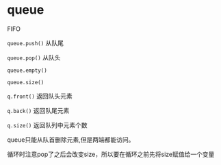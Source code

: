 # queue

FIFO

`queue.push()` 从队尾

`queue.pop()` 从队头

`queue.empty()`

`queue.size()`

`q.front()` 返回队头元素

`q.back()` 返回队尾元素

`q.size()` 返回队列中元素个数

queue只能从队首删除元素,但是两端都能访问。

循环时注意pop了之后会改变size，所以要在循环之前先将size赋值给一个变量